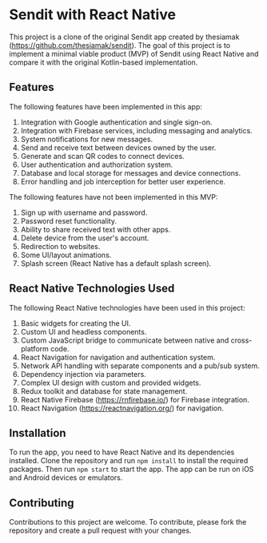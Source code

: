# Sendit with React Native

This project is a clone of the original Sendit app created by thesiamak (https://github.com/thesiamak/sendit). The goal of this project is to implement a minimal viable product (MVP) of Sendit using React Native and compare it with the original Kotlin-based implementation.

## Features

The following features have been implemented in this app:

1. Integration with Google authentication and single sign-on.
2. Integration with Firebase services, including messaging and analytics.
3. System notifications for new messages.
4. Send and receive text between devices owned by the user.
5. Generate and scan QR codes to connect devices.
6. User authentication and authorization system.
7. Database and local storage for messages and device connections.
8. Error handling and job interception for better user experience.

The following features have not been implemented in this MVP:

1. Sign up with username and password.
2. Password reset functionality.
3. Ability to share received text with other apps.
4. Delete device from the user's account.
5. Redirection to websites.
6. Some UI/layout animations.
7. Splash screen (React Native has a default splash screen).

## React Native Technologies Used

The following React Native technologies have been used in this project:

1. Basic widgets for creating the UI.
2. Custom UI and headless components.
3. Custom JavaScript bridge to communicate between native and cross-platform code.
4. React Navigation for navigation and authentication system.
5. Network API handling with separate components and a pub/sub system.
6. Dependency injection via parameters.
7. Complex UI design with custom and provided widgets.
8. Redux toolkit and database for state management.
9. React Native Firebase (https://rnfirebase.io/) for Firebase integration.
10. React Navigation (https://reactnavigation.org/) for navigation.

## Installation

To run the app, you need to have React Native and its dependencies installed. Clone the repository and run `npm install` to install the required packages. Then run `npm start` to start the app. The app can be run on iOS and Android devices or emulators.

## Contributing

Contributions to this project are welcome. To contribute, please fork the repository and create a pull request with your changes.
